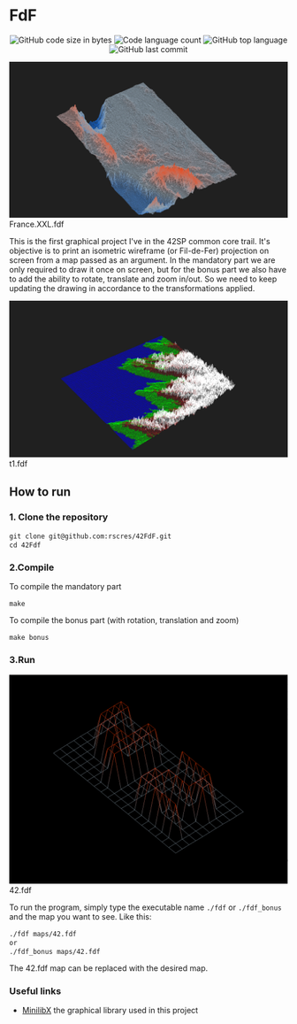 # FdF
<p align="center">
	<img alt="GitHub code size in bytes" src="https://img.shields.io/github/languages/code-size/rscres/42FdF?color=lightblue" />
	<img alt="Code language count" src="https://img.shields.io/github/languages/count/rscres/42FdF?color=yellow" />
	<img alt="GitHub top language" src="https://img.shields.io/github/languages/top/rscres/42FdF?color=blue" />
	<img alt="GitHub last commit" src="https://img.shields.io/github/last-commit/rscres/42FdF?color=green" />
</p>

![](images/FranceXXL.gif)France.XXL.fdf

This is the first graphical project I've in the 42SP common core trail. It's objective is to print an isometric wireframe (or Fil-de-Fer) projection on screen from a map passed as an argument. In the mandatory part we are only required to draw it once on screen, but for the bonus part we also have to add the ability to rotate, translate and zoom in/out. So we need to keep updating the drawing in accordance to the transformations applied.

![](images/t1.png)t1.fdf
## How to run
### 1. Clone the repository
 ```
 git clone git@github.com:rscres/42FdF.git
 cd 42Fdf
 ```
### 2.Compile
To compile the mandatory part
```
make
```
To compile the bonus part (with rotation, translation and zoom)
```
make bonus
```
### 3.Run
![](images/42.png)42.fdf

To run the program, simply type the executable name `./fdf` or `./fdf_bonus` and the map you want to see. Like this:
```
./fdf maps/42.fdf
or
./fdf_bonus maps/42.fdf
```
The 42.fdf map can be replaced with the desired map.
### Useful links
* [MinilibX](https://github.com/42Paris/minilibx-linux) the graphical library used in this project
